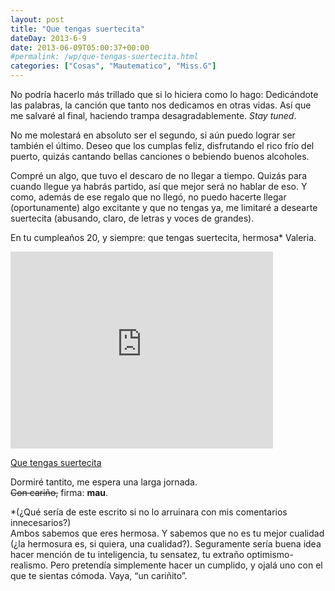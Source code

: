 ```yaml
---
layout: post
title: "Que tengas suertecita"
dateDay: 2013-6-9
date: 2013-06-09T05:00:37+00:00
#permalink: /wp/que-tengas-suertecita.html
categories: ["Cosas", "Mautematico", "Miss.G"]
---
```


<p>No podría hacerlo más trillado que si lo hiciera como lo hago: Dedicándote las palabras, la canción que tanto nos dedicamos en otras vidas. Así que me salvaré al final, haciendo trampa desagradablemente. <i>Stay tuned</i>.</p>
<p>No me molestará en absoluto ser el segundo, si aún puedo lograr ser también el último. Deseo que los cumplas feliz, disfrutando el rico frío del puerto, quizás cantando bellas canciones o bebiendo buenos alcoholes.</p>
<p>Compré un algo, que tuvo el descaro de no llegar a tiempo. Quizás para cuando llegue ya habrás partido, así que mejor será no hablar de eso. Y como, además de ese regalo que no llegó, no puedo hacerte llegar (oportunamente) algo excitante y que no tengas ya, me limitaré a desearte suertecita (abusando, claro, de letras y voces de grandes).</p>
<p>En tu cumpleaños 20, y siempre: que tengas suertecita, hermosa* Valeria.</p>
<p><iframe width="420" height="315" src="http://www.youtube.com/embed/y0kxus5f9PU" frameborder="0" allowfullscreen></iframe></p>
<p><a href="https://www.youtube.com/watch?v=y0kxus5f9PU">Que tengas suertecita</a></p>
<p>Dormiré tantito, me espera una larga jornada.<br />
<s>Con cariño,</s> firma: <b>mau</b>.</p>
<p>*(¿Qué sería de este escrito si no lo arruinara con mis comentarios innecesarios?)<br />
Ambos sabemos que eres hermosa. Y sabemos que no es tu mejor cualidad (¿la hermosura es, si quiera, una cualidad?). Seguramente sería buena idea hacer mención de tu inteligencia, tu sensatez, tu extraño optimismo-realismo. Pero pretendía simplemente hacer un cumplido, y ojalá uno con el que te sientas cómoda. Vaya, &#8220;un cariñito&#8221;.</p>
